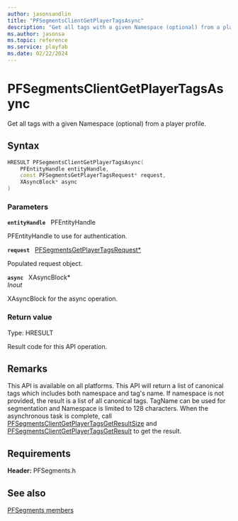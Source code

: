 ```yaml
---
author: jasonsandlin
title: "PFSegmentsClientGetPlayerTagsAsync"
description: "Get all tags with a given Namespace (optional) from a player profile."
ms.author: jasonsa
ms.topic: reference
ms.service: playfab
ms.date: 02/22/2024
---
```


# PFSegmentsClientGetPlayerTagsAsync  

Get all tags with a given Namespace (optional) from a player profile.  

## Syntax  
  
```cpp
HRESULT PFSegmentsClientGetPlayerTagsAsync(  
    PFEntityHandle entityHandle,  
    const PFSegmentsGetPlayerTagsRequest* request,  
    XAsyncBlock* async  
)  
```  
  
### Parameters  
  
**`entityHandle`** &nbsp; PFEntityHandle  
  
PFEntityHandle to use for authentication.  
  
**`request`** &nbsp; [PFSegmentsGetPlayerTagsRequest*](../../pfsegmentstypes/structs/pfsegmentsgetplayertagsrequest.md)  
  
Populated request object.  
  
**`async`** &nbsp; XAsyncBlock*  
*_Inout_*  
  
XAsyncBlock for the async operation.  
  
  
### Return value
Type: HRESULT
  
Result code for this API operation.
  
## Remarks  
  
This API is available on all platforms. This API will return a list of canonical tags which includes both namespace and tag's name. If namespace is not provided, the result is a list of all canonical tags. TagName can be used for segmentation and Namespace is limited to 128 characters. When the asynchronous task is complete, call [PFSegmentsClientGetPlayerTagsGetResultSize](pfsegmentsclientgetplayertagsgetresultsize.md) and [PFSegmentsClientGetPlayerTagsGetResult](pfsegmentsclientgetplayertagsgetresult.md) to get the result.
  
## Requirements  
  
**Header:** PFSegments.h
  
## See also  
[PFSegments members](../pfsegments_members.md)  

  
  
